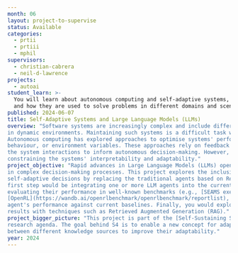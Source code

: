 ```yaml
---
month: 06
layout: project-to-supervise
status: Available
categories:
  - prtii
  - prtiii
  - mphil
supervisors:
  - christian-cabrera
  - neil-d-lawrence
projects:
  - autoai
student_learn: >-
  You will learn about autonomous computing and self-adaptive systems, their architecture,
  and how they are used to solve problems in different domains and scenarios.
published: 2024-06-07
title: Self-Adaptive Systems and Large Language Models (LLMs)
overview: "Software systems are increasingly complex and include different actors and components interacting
in dynamic environments. Maintaining such systems is a difficult task where human intervention is not feasible.
Autonomous computing has explored approaches to optimise systems' performance by changing their structure,
behaviour, or environment variables. These approaches rely on feedback loops that accumulate knowledge from
the system interactions to inform autonomous decision-making. However, this knowledge is often limited,
constraining the systems' interpretability and adaptability."
project_objective: "Rapid advances in Large Language Models (LLMs) open new opportunities to include these tools
in complex decision-making processes. This project explores the inclusion of LLMs as software agents to make
self-adaptive decisions by replacing the traditional agents based on Reinforcement Learning (RL). The project's
first step would be integrating one or more LLM agents into the current self-adaptive systems architecture and
evaluating their performance in well-known benchmarks (e.g., [SEAMS exemplars](https://www.hpi.uni-potsdam.de/giese/public/selfadapt/exemplars/),
[OpenRL](https://wandb.ai/openrlbenchmark/openrlbenchmark/reportlist), etc). You would then compare the LLMs-based
agent's performance against current baselines. Finally, you would explore possible alternatives to improve the LLMs'
results with techniques such as Retrieved Augmented Generation (RAG)."
project_bigger_picture: "This project is part of the [Self-Sustaining Software Systems (S4)](https://arxiv.org/abs/2401.11370) 
research agenda. The goal behind S4 is to enable a new concept for adaptable systems. S4 aims to build knowledge loops
between different knowledge sources to improve their adaptability."
year: 2024
---
```

